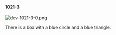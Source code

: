 #### 1021-3
![dev-1021-3-0.png](https://github.com/lil-lab/nlvr/raw/master/nlvr/dev/images/4/dev-1021-3-0.png "dev-1021-3-0.png")

There is a box with a blue circle and a blue triangle.
